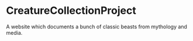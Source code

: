 # CreatureCollectionProject
A website which documents a bunch of classic beasts from mythology and media.
